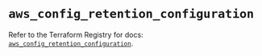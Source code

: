 # `aws_config_retention_configuration`

Refer to the Terraform Registry for docs: [`aws_config_retention_configuration`](https://registry.terraform.io/providers/hashicorp/aws/5.72.1/docs/resources/config_retention_configuration).
